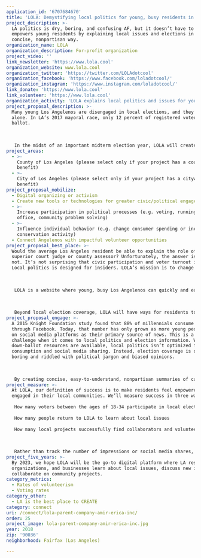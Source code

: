 ```yaml
---
application_id: '6707684670'
title: 'LOLA: Demystifying local politics for young, busy residents in LA'
project_description: >-
  LA politics is dry, boring, and confusing AF, but it doesn’t have to be. LOLA
  empowers young residents by explaining local issues and elections in a
  concise, nonpartisan way.
organization_name: LOLA
organization_description: For-profit organization
project_video: ''
link_newsletter: 'https://www.lola.cool'
organization_website: www.lola.cool
organization_twitter: 'https://twitter.com/LOLAdotcool'
organization_facebook: 'https://www.facebook.com/loladotcool/'
organization_instagram: 'https://www.instagram.com/loladotcool/'
link_donate: 'https://www.lola.cool'
link_volunteer: 'https://www.lola.cool'
organization_activity: 'LOLA explains local politics and issues for young, busy Los Angelenos.'
project_proposal_description: >-
  Many young Los Angelenos are disengaged in local elections, and they’re not
  alone. In LA’s 2017 mayoral race, only 12 percent of registered voters cast a
  ballot. 
   
   
   
   In the midst of an important midterm election year, LOLA will create a nonpartisan digital platform where young, busy people can learn, discuss ideas, and help tackle some of LA’s stickiest issues. Our goal is to support community projects and double the number of young voters participating in local elections by 2020.
project_areas:
  - >-
    County of Los Angeles (please select only if your project has a countywide
    benefit)
  - >-
    City of Los Angeles (please select only if your project has a citywide
    benefit)
project_proposal_mobilize:
  - Digital organizing or activism
  - Create new tools or technologies for greater civic/political engagement
  - >-
    Increase participation in political processes (e.g. voting, running for
    office, community problem solving)
  - >-
    Influence individual behavior (e.g. change consumer spending or increase
    conservation activity)
  - Connect Angelenos with impactful volunteer opportunities
project_proposal_best_place: >-
  Would the average Los Angeles resident be able to explain the role of an LA
  superior court judge or county assessor? Unfortunately, the answer is probably
  not. It’s not surprising that civic participation and voter turnout is low.
  Local politics is designed for insiders. LOLA’s mission is to change that. 
   
   
   
   LOLA is a website where young, busy Los Angelenos can quickly and easily learn how their city works. In a midterm election year, we’ll demystify everything from LA city councils to ballot initiatives. So if residents are voting on who should be the next county assessor, LOLA will explain what they do and why they matter. LOLA is the first step for residents to engage in local politics. As they become more familiar with local issues, we’ll have a moderated community forum for people to discuss ideas, candidates, and propositions. We want to replace comment sections with conversations. We believe this is how we start to build momentum for connecting Los Angelenos and empowering them to contribute to civic life.
   
   
   
   Beyond local election coverage, LOLA will have ways for residents to discover people and organizations tackling important issues like homelessness, housing, and public transit. There are hundreds of incredible local initiatives seeking support and volunteers. LOLA will be the place where people can learn about their work and sign up to help. We believe collaborations create communities. Similar to our local political information, we’ll apply human-centered design to design a place that makes it easy for people to trust, discover, and get involved in local projects.
project_proposal_engage: >-
  A 2015 Knight Foundation study found that 88% of millennials consume news
  through Facebook. Today, that number has only grown as more young people rely
  on social media platforms as their primary source of news. This is a massive
  challenge when it comes to local politics and election information. While
  down-ballot resources are available, local politics isn’t optimized for mobile
  consumption and social media sharing. Instead, election coverage is often
  boring and riddled with political jargon and biased opinions. 
   
   
   
   By creating concise, easy-to-understand, nonpartisan summaries of candidates, elected offices, and local issues, LOLA will activate young Los Angelenos so they can re-engage in local issues and their communities. Our goal is to reach young, busy Los Angelenos of all socioeconomic backgrounds, and we plan to translate LOLA into other languages like Spanish and Mandarin.
project_measure: >-
  At LOLA, our definition of success is to make residents feel empowered and
  engaged in their local communities. We’ll measure success in three ways: 
   
   How many voters between the ages of 18-34 participate in local elections and how does that compare to previous midterm election years
   
   How many people return to LOLA to learn about local issues
   
   How many local projects successfully find collaborators and volunteers
   
   
   
   Rather than track the number of impressions or social media shares, it’s important for us to build a lasting relationship with Los Angelenos. Measuring impact, trust, and loyalty, respectively, are essential benchmarks for LOLA.
project_five_years: >-
  By 2023, we hope LOLA will be the go-to digital platform where LA residents,
  organizations, and businesses learn about local issues, discuss new ideas, and
  collaborate on community projects.
category_metrics:
  - Rates of volunteerism
  - Voting rates
category_other:
  - LA is the best place to CREATE
category: connect
uri: /connect/lola-parent-company-amir-erica-inc/
order: 25
project_image: lola-parent-company-amir-erica-inc.jpg
year: 2018
zip: '90036'
neighborhood: Fairfax (Los Angeles)

---
```

